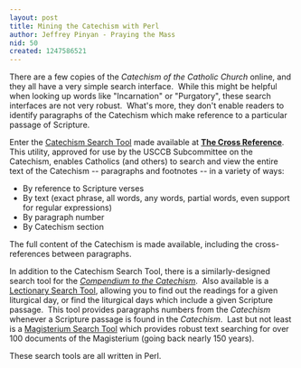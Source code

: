 ```yaml
---
layout: post
title: Mining the Catechism with Perl
author: Jeffrey Pinyan - Praying the Mass
nid: 50
created: 1247586521
---
```

<p>There are a few copies of the <em>Catechism of the Catholic Church</em> online, and they all have a very simple search interface.&nbsp; While this might be helpful when looking up words like &quot;Incarnation&quot; or &quot;Purgatory&quot;, these search interfaces are not very robust.&nbsp; What's more, they don't enable readers to identify paragraphs of the Catechism which make reference to a particular passage of Scripture.</p>
<p>Enter the <a href="http://japhy.perlmonk.org/bible/catechism.cgi">Catechism Search Tool</a> made available at <a href="http://thecrossreference.blogspot.com/"><strong>The Cross Reference</strong></a>.&nbsp; This utility, approved for use by the USCCB Subcommittee on the Catechism, enables Catholics (and others)&nbsp;to search and view the entire text of the Catechism -- paragraphs and footnotes -- in a variety of ways:</p>
<ul>
    <li>By reference to Scripture verses</li>
    <li>By text (exact phrase, all words, any words, partial words, even support for regular expressions)</li>
    <li>By paragraph number</li>
    <li>By Catechism section</li>
</ul>
<p>The full content of the Catechism is made available, including the cross-references between paragraphs.</p>
<!--break-->
<p>In addition to the Catechism Search Tool, there is a similarly-designed search tool for the <a href="http://japhy.perlmonk.org/bible/compendium.cgi?"><em>Compendium to the Catechism</em></a>.&nbsp; Also available is a <a href="http://japhy.perlmonk.org/bible/lectionary.cgi?">Lectionary Search Tool</a>, allowing you to find out the readings for a given liturgical day, or find the liturgical days which include a given Scripture passage.&nbsp; This tool provides paragraphs numbers from the <em>Catechism</em> whenever a Scripture passage is found in the <em>Catechism</em>.&nbsp; Last but not least is a <a href="http://japhy.perlmonk.org/bible/magisterium.cgi">Magisterium Search Tool</a> which provides robust text searching for over 100 documents of the Magisterium (going back nearly 150 years).</p>
<p>These search tools are all written in Perl.</p>
